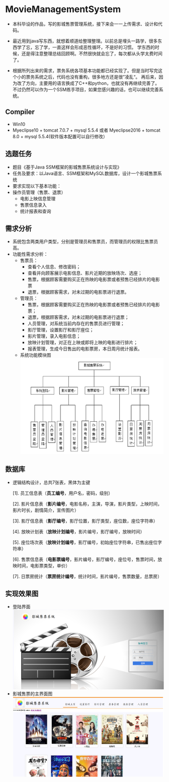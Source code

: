 ﻿#  MovieManagementSystem

- 本科毕设的作品，写的影城售票管理系统，接下来会一一上传需求、设计和代码。

- 最近用到java写东西，就想着顺道给整理整理。以前总是埋头一路学，很多东西学了忘，忘了学，一直这样会形成恶性循环，不是好的习惯。
学东西的时候，还是得注意整理总结回顾啊。不然很快就会忘了，每次都从头学太费时间了。

- 根据所列出来的需求，票务系统各项基本功能都已经实现了。但是当时写完这个小的票务系统之后，代码也没有重构，很多地方还是很”凌乱“。
再后来，因为改了方向，主要用的语言换成了C++和python，也就没有再继续完善了。不过仍然可以作为一个SSM练手项目，如果您感兴趣的话，也可以继续完善系统。

## Compiler
- Win10
- Myeclipse10 + tomcat 7.0.7 + mysql 5.5.4 或者 Myeclipse2016 + tomcat 8.0 + mysql 5.5.4(软件版本配置可以自行修改）
	
## 选题任务

- 题目《基于Java SSM框架的影城售票系统设计与实现》
- 任务及要求：以Java语言、SSM框架和MySQL数据库，设计一个影城售票系统
- 要求实现以下基本功能：
- 操作员管理（售票、退票）
	- 电影上映信息管理
	- 售票信息录入
	- 统计报表和查询

## 需求分析

- 系统包含两类用户类型，分别是管理员和售票员，而管理员的权限比售票员高。
- 功能性需求分析：
	- 售票员：
		- 查看个人信息、修改密码；
		- 查看并向顾客展示电影信息、影片近期的放映场次、选座；
		- 售票，根据顾客需要购买正在热映的电影票或者预售已经排片的电影票
		- 退票，根据顾客需求，对未过期的电影票进行退票。
	- 管理员：
		- 售票，根据顾客需要购买正在热映的电影票或者预售已经排片的电影票；
		- 退票，根据顾客需求，对未过期的电影票进行退票；
		- 人员管理，对系统当前内存在的售票员进行管理；
		- 影厅管理，设置影厅和影厅座位；
		- 影片管理，录入电影信息；
		- 放映计划管理，对正在上映或即将上映的电影进行排片；
		- 报表管理，生成今日售出的电影票房，本日周月统计报表。
	- 系统功能模块图  
		![系统功能模块图](ShowImages/function.png)

## 数据库
- 逻辑结构设计，总共7张表，黑体为主键

	[1]. 员工信息表（**员工编号**，用户名，密码，级别）

	[2]. 影片信息表（**影片编号**，电影名称，主演，导演，影片类型，上映时间，影片时长，剧情简介，宣传图片）

	[3]. 影厅信息表（**影厅编号**，影厅位置，影厅类型，座位数，座位字符串）

	[4]. 放映计划表（**放映计划编号**，影片编号，影厅编号，放映时间）

	[5]. 座位场次表（**放映计划编号**，影厅编号，初始座位字符串，已售出座位字符串）

	[6]. 售票信息表（**电影票编号**，影片编号，影厅编号，座位号，售票时间，放映时间，电影票类型，单价）

	[7]. 日票房统计（**票房统计编号**，统计时间，影片编号，售票数量，总票房）

## 实现效果图

- 登陆界面
	![登陆界面](ShowImages/login.png)
- 影城售票的主界面图
	![主界面图](ShowImages/mainPage.png)


